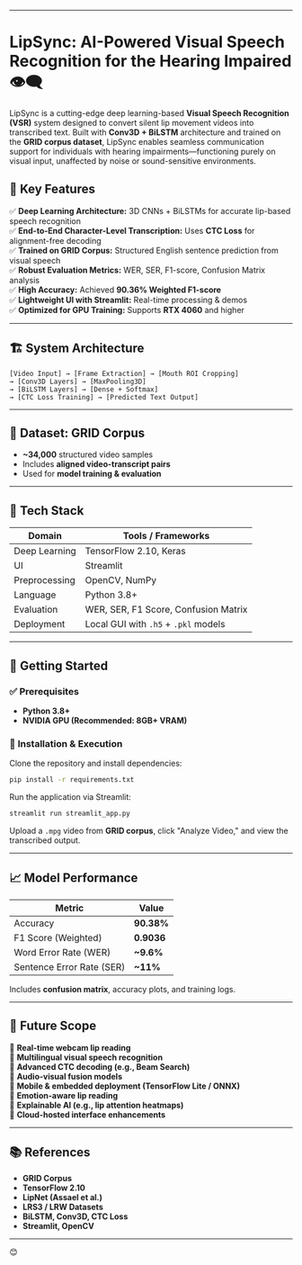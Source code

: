 
---

# **LipSync: AI-Powered Visual Speech Recognition for the Hearing Impaired** 👁️‍🗨️  

LipSync is a cutting-edge deep learning-based **Visual Speech Recognition (VSR)** system designed to convert silent lip movement videos into transcribed text. Built with **Conv3D + BiLSTM** architecture and trained on the **GRID corpus dataset**, LipSync enables seamless communication support for individuals with hearing impairments—functioning purely on visual input, unaffected by noise or sound-sensitive environments.

## 🚀 **Key Features**  

✅ **Deep Learning Architecture:** 3D CNNs + BiLSTMs for accurate lip-based speech recognition  
✅ **End-to-End Character-Level Transcription:** Uses **CTC Loss** for alignment-free decoding  
✅ **Trained on GRID Corpus:** Structured English sentence prediction from visual speech  
✅ **Robust Evaluation Metrics:** WER, SER, F1-score, Confusion Matrix analysis  
✅ **High Accuracy:** Achieved **90.36% Weighted F1-score**  
✅ **Lightweight UI with Streamlit:** Real-time processing & demos  
✅ **Optimized for GPU Training:** Supports **RTX 4060** and higher  

---

## 🏗 **System Architecture**  

```plaintext
[Video Input] → [Frame Extraction] → [Mouth ROI Cropping]  
→ [Conv3D Layers] → [MaxPooling3D]  
→ [BiLSTM Layers] → [Dense + Softmax]  
→ [CTC Loss Training] → [Predicted Text Output]
```

---

## 📂 **Dataset: GRID Corpus**  
- **~34,000** structured video samples  
- Includes **aligned video-transcript pairs**  
- Used for **model training & evaluation**  

---

## 🔧 **Tech Stack**  

| **Domain** | **Tools / Frameworks** |
|------------|-----------------------|
| Deep Learning | TensorFlow 2.10, Keras |
| UI | Streamlit |
| Preprocessing | OpenCV, NumPy |
| Language | Python 3.8+ |
| Evaluation | WER, SER, F1 Score, Confusion Matrix |
| Deployment | Local GUI with `.h5` + `.pkl` models |

---

## 🚀 **Getting Started**  

### ✅ **Prerequisites**  
- **Python 3.8+**  
- **NVIDIA GPU (Recommended: 8GB+ VRAM)**  

### 🏃 **Installation & Execution**  

Clone the repository and install dependencies:  
```sh
pip install -r requirements.txt
```

Run the application via Streamlit:  
```sh
streamlit run streamlit_app.py
```

Upload a `.mpg` video from **GRID corpus**, click "Analyze Video," and view the transcribed output.

---

## 📈 **Model Performance**  

| **Metric** | **Value** |
|------------|---------|
| Accuracy | **90.38%** |
| F1 Score (Weighted) | **0.9036** |
| Word Error Rate (WER) | **~9.6%** |
| Sentence Error Rate (SER) | **~11%** |

Includes **confusion matrix**, accuracy plots, and training logs.

---

## 🔮 **Future Scope**  
🔹 **Real-time webcam lip reading**  
🔹 **Multilingual visual speech recognition**  
🔹 **Advanced CTC decoding (e.g., Beam Search)**  
🔹 **Audio-visual fusion models**  
🔹 **Mobile & embedded deployment (TensorFlow Lite / ONNX)**  
🔹 **Emotion-aware lip reading**  
🔹 **Explainable AI (e.g., lip attention heatmaps)**  
🔹 **Cloud-hosted interface enhancements**  

---

## 📚 **References**  
- **GRID Corpus**  
- **TensorFlow 2.10**  
- **LipNet (Assael et al.)**  
- **LRS3 / LRW Datasets**  
- **BiLSTM, Conv3D, CTC Loss**  
- **Streamlit, OpenCV**  

---

😊
